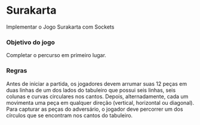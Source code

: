 # Surakarta

Implementar o Jogo Surakarta com Sockets

### Objetivo do jogo
Completar o percurso em primeiro lugar.

### Regras
Antes de iniciar a partida, os jogadores devem arrumar suas 12 peças em duas linhas de um dos lados do tabuleiro que possui seis linhas, seis colunas e curvas circulares nos cantos. Depois, alternadamente, cada um movimenta uma peça em qualquer direção (vertical, horizontal ou diagonal). Para capturar as peças do adversário, o jogador deve percorrer um dos círculos que se encontram nos cantos do tabuleiro.
